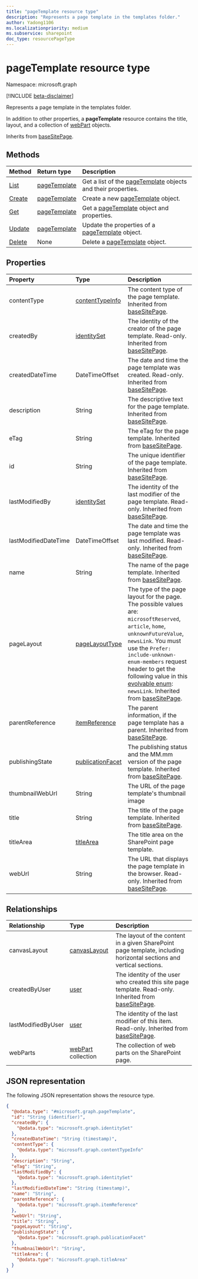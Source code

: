 ```yaml
---
title: "pageTemplate resource type"
description: "Represents a page template in the templates folder."
author: Yadong1106
ms.localizationpriority: medium
ms.subservice: sharepoint
doc_type: resourcePageType
---
```


# pageTemplate resource type

Namespace: microsoft.graph

[!INCLUDE [beta-disclaimer](../../includes/beta-disclaimer.md)]

Represents a page template in the templates folder.

In addition to other properties, a **pageTemplate** resource contains the title, layout, and a collection of [webPart](../resources/webpart.md) objects.

Inherits from [baseSitePage](../resources/basesitepage.md).

## Methods

|Method|Return type|Description|
|:-----|:----------|:----------|
|[List](../api/pagetemplate-list.md)|[pageTemplate](../resources/pagetemplate.md)|Get a list of the [pageTemplate](../resources/pagetemplate.md) objects and their properties.|
|[Create](../api/pagetemplate-create.md)|[pageTemplate](../resources/pagetemplate.md)|Create a new [pageTemplate](../resources/pagetemplate.md) object.|
|[Get](../api/pagetemplate-get.md)|[pageTemplate](../resources/pagetemplate.md)|Get a [pageTemplate](../resources/pagetemplate.md) object and properties.|
|[Update](../api/pagetemplate-update.md)|[pageTemplate](../resources/pagetemplate.md)|Update the properties of a [pageTemplate](../resources/pagetemplate.md) object.|
|[Delete](../api/pagetemplate-delete.md)|None|Delete a [pageTemplate](../resources/pagetemplate.md) object.|

## Properties

|Property|Type|Description|
|:-----|:-----|:----------|
|contentType|[contentTypeInfo](../resources/contentTypeInfo.md)|The content type of the page template. Inherited from [baseSitePage](../resources/basesitepage.md).|
|createdBy|[identitySet](../resources/identityset.md)|The identity of the creator of the page template. Read-only. Inherited from [baseSitePage](../resources/basesitepage.md).|
|createdDateTime|DateTimeOffset|The date and time the page template was created. Read-only. Inherited from [baseSitePage](../resources/basesitepage.md).|
|description|String|The descriptive text for the page template. Inherited from [baseSitePage](../resources/basesitepage.md).|
|eTag|String|The eTag for the page template. Inherited from [baseSitePage](../resources/basesitepage.md).|
|id|String|The unique identifier of the page template. Inherited from [baseSitePage](../resources/basesitepage.md).|
|lastModifiedBy|[identitySet](../resources/identityset.md)|The identity of the last modifier of the page template. Read-only. Inherited from [baseSitePage](../resources/basesitepage.md).|
|lastModifiedDateTime|DateTimeOffset|The date and time the page template was last modified. Read-only. Inherited from [baseSitePage](../resources/basesitepage.md).|
|name|String|The name of the page template. Inherited from [baseSitePage](../resources/basesitepage.md).|
|pageLayout|[pageLayoutType](../resources/basesitepage.md#pagelayouttype-values)|The type of the page layout for the page. The possible values are: `microsoftReserved`, `article`, `home`, `unknownFutureValue`, `newsLink`. You must use the `Prefer: include-unknown-enum-members` request header to get the following value in this [evolvable enum](/graph/best-practices-concept#handling-future-members-in-evolvable-enumerations): `newsLink`. Inherited from [baseSitePage](../resources/basesitepage.md).|
|parentReference|[itemReference](../resources/itemreference.md)|The parent information, if the page template has a parent. Inherited from [baseSitePage](../resources/basesitepage.md).|
|publishingState|[publicationFacet](../resources/publicationfacet.md)|The publishing status and the MM.mm version of the page template. Inherited from [baseSitePage](../resources/basesitepage.md).|
|thumbnailWebUrl|String|The URL of the page template's thumbnail image|
|title|String|The title of the page template. Inherited from [baseSitePage](../resources/basesitepage.md).|
|titleArea|[titleArea](../resources/titlearea.md)|The title area on the SharePoint page template.|
|webUrl|String|The URL that displays the page template in the browser. Read-only. Inherited from [baseSitePage](../resources/basesitepage.md).|

## Relationships

|Relationship|Type|Description|
|:-----------|:---|:----------|
|canvasLayout|[canvasLayout](../resources/canvaslayout.md)|The layout of the content in a given SharePoint page template, including horizontal sections and vertical sections.|
|createdByUser|[user](../resources/user.md)|The identity of the user who created this site page template. Read-only. Inherited from [baseSitePage](../resources/basesitepage.md).|
|lastModifiedByUser|[user](../resources/user.md)|The identity of the last modifier of this item. Read-only. Inherited from [baseSitePage](../resources/basesitepage.md).|
|webParts|[webPart](../resources/webpart.md) collection|The collection of web parts on the SharePoint page.|

## JSON representation

The following JSON representation shows the resource type.

<!-- {
  "blockType": "resource",
  "keyProperty": "id",
  "@odata.type": "microsoft.graph.pageTemplate",
  "baseType": "microsoft.graph.baseSitePage",
  "openType": true
}
-->

```json
{
  "@odata.type": "#microsoft.graph.pageTemplate",
  "id": "String (identifier)",
  "createdBy": {
    "@odata.type": "microsoft.graph.identitySet"
  },
  "createdDateTime": "String (timestamp)",
  "contentType": {
    "@odata.type": "microsoft.graph.contentTypeInfo"
  },
  "description": "String",
  "eTag": "String",
  "lastModifiedBy": {
    "@odata.type": "microsoft.graph.identitySet"
  },
  "lastModifiedDateTime": "String (timestamp)",
  "name": "String",
  "parentReference": {
    "@odata.type": "microsoft.graph.itemReference"
  },
  "webUrl": "String",
  "title": "String",
  "pageLayout": "String",
  "publishingState": {
    "@odata.type": "microsoft.graph.publicationFacet"
  },
  "thumbnailWebUrl": "String",
  "titleArea": {
    "@odata.type": "microsoft.graph.titleArea"
  }
}
```
